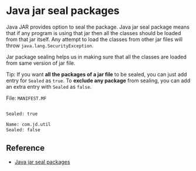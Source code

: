 # Java jar seal packages

Java JAR provides option to seal the package. Java jar seal package means that if any program is using that jar then all the classes should be loaded from that jar itself. Any attempt to load the classes from other jar files will throw `java.lang.SecurityException`.

Jar package sealing helps us in making sure that all the classes are loaded from same version of jar file.

Tip: If you want **all the packages of a jar file** to be sealed, you can just add entry for `Sealed` as `true`. To **exclude any package** from sealing, you can add an extra entry with `Sealed` as `false`.

File: `MANIFEST.MF`

```txt

Sealed: true

Name: com.jd.util
Sealed: false
```

## Reference

- [Java jar seal packages](https://www.journaldev.com/1347/java-jar-seal-packages)
